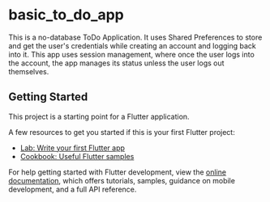 # basic_to_do_app
This is a no-database ToDo Application. It uses Shared Preferences to store and get the user's credentials while creating an account and logging back into it.
This app uses session management, where once the user logs into the account, the app manages its status unless the user logs out themselves.

## Getting Started

This project is a starting point for a Flutter application.

A few resources to get you started if this is your first Flutter project:

- [Lab: Write your first Flutter app](https://docs.flutter.dev/get-started/codelab)
- [Cookbook: Useful Flutter samples](https://docs.flutter.dev/cookbook)

For help getting started with Flutter development, view the
[online documentation](https://docs.flutter.dev/), which offers tutorials,
samples, guidance on mobile development, and a full API reference.
